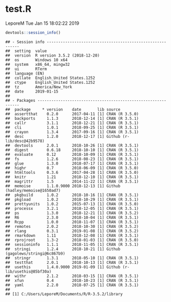 test.R
================
LeporeM
Tue Jan 15 18:02:22 2019

``` r
devtools::session_info()
```

    ## - Session info ----------------------------------------------------------
    ##  setting  value                       
    ##  version  R version 3.5.2 (2018-12-20)
    ##  os       Windows 10 x64              
    ##  system   x86_64, mingw32             
    ##  ui       RTerm                       
    ##  language (EN)                        
    ##  collate  English_United States.1252  
    ##  ctype    English_United States.1252  
    ##  tz       America/New_York            
    ##  date     2019-01-15                  
    ## 
    ## - Packages --------------------------------------------------------------
    ##  package     * version    date       lib source                           
    ##  assertthat    0.2.0      2017-04-11 [1] CRAN (R 3.5.0)                   
    ##  backports     1.1.3      2018-12-14 [1] CRAN (R 3.5.1)                   
    ##  callr         3.1.1      2018-12-21 [1] CRAN (R 3.5.1)                   
    ##  cli           1.0.1      2018-09-25 [1] CRAN (R 3.5.1)                   
    ##  crayon        1.3.4      2017-09-16 [1] CRAN (R 3.5.1)                   
    ##  desc          1.2.0      2018-12-17 [1] Github (r-lib/desc@42b9578)      
    ##  devtools      2.0.1      2018-10-26 [1] CRAN (R 3.5.1)                   
    ##  digest        0.6.18     2018-10-10 [1] CRAN (R 3.5.1)                   
    ##  evaluate      0.12       2018-10-09 [1] CRAN (R 3.5.1)                   
    ##  fs            1.2.6      2018-08-23 [1] CRAN (R 3.5.1)                   
    ##  glue          1.3.0      2018-07-17 [1] CRAN (R 3.5.1)                   
    ##  highr         0.7        2018-06-09 [1] CRAN (R 3.5.0)                   
    ##  htmltools     0.3.6      2017-04-28 [1] CRAN (R 3.5.0)                   
    ##  knitr         1.21       2018-12-10 [1] CRAN (R 3.5.1)                   
    ##  magrittr      1.5        2014-11-22 [1] CRAN (R 3.5.1)                   
    ##  memoise       1.1.0.9000 2018-12-13 [1] Github (hadley/memoise@1650ad7)  
    ##  pkgbuild      1.0.2      2018-10-16 [1] CRAN (R 3.5.1)                   
    ##  pkgload       1.0.2      2018-10-29 [1] CRAN (R 3.5.1)                   
    ##  prettyunits   1.0.2      2015-07-13 [1] CRAN (R 3.5.0)                   
    ##  processx      3.2.1      2018-12-05 [1] CRAN (R 3.5.1)                   
    ##  ps            1.3.0      2018-12-21 [1] CRAN (R 3.5.2)                   
    ##  R6            2.3.0      2018-10-04 [1] CRAN (R 3.5.1)                   
    ##  Rcpp          1.0.0      2018-11-07 [1] CRAN (R 3.5.1)                   
    ##  remotes       2.0.2      2018-10-30 [1] CRAN (R 3.5.2)                   
    ##  rlang         0.3.1      2019-01-08 [1] CRAN (R 3.5.2)                   
    ##  rmarkdown     1.11       2018-12-08 [1] CRAN (R 3.5.1)                   
    ##  rprojroot     1.3-2      2018-01-03 [1] CRAN (R 3.5.0)                   
    ##  sessioninfo   1.1.1      2018-11-05 [1] CRAN (R 3.5.1)                   
    ##  stringi       1.2.4      2018-10-21 [1] Github (gagolews/stringi@6c867b9)
    ##  stringr       1.3.1      2018-05-10 [1] CRAN (R 3.5.1)                   
    ##  testthat      2.0.1      2018-10-13 [1] CRAN (R 3.5.1)                   
    ##  usethis       1.4.0.9000 2019-01-09 [1] Github (r-lib/usethis@85bf30a)   
    ##  withr         2.1.2      2018-03-15 [1] CRAN (R 3.5.1)                   
    ##  xfun          0.4        2018-10-23 [1] CRAN (R 3.5.1)                   
    ##  yaml          2.2.0      2018-07-25 [1] CRAN (R 3.5.1)                   
    ## 
    ## [1] C:/Users/LeporeM/Documents/R/R-3.5.2/library
